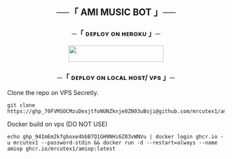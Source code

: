 <h2 align="center">
    ──「 AMI MUSIC BOT 」──
</h2>


<h3 align="center">
    ─「 ᴅᴇᴩʟᴏʏ ᴏɴ ʜᴇʀᴏᴋᴜ 」─
</h3>

<p align="center"><a href="https://dashboard.heroku.com/new?template=https://github.com/mrcutex1/amiop"> <img src="https://img.shields.io/badge/Deploy%20On%20Heroku-purple?style=for-the-badge&logo=heroku" width="220" height="38.45"/></a></p>

<h3 align="center">
    ─「 ᴅᴇᴩʟᴏʏ ᴏɴ ʟᴏᴄᴀʟ ʜᴏsᴛ/ ᴠᴘs 」─
</h3>
<p align="center">


Clone the repo on VPS Secretly.

```
git clone https://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@github.com/mrcutex1/amiop.git
```    

Docker build on vps (DO NOT USE)
```
echo 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 | docker login ghcr.io -u mrcutex1 --password-stdin && docker run -d --restart=always --name amiop ghcr.io/mrcutex1/amiop:latest
```

</p>



